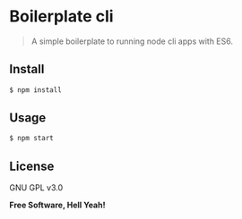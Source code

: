 Boilerplate cli
===

> A simple boilerplate to running node cli apps with ES6.

Install
---

```bash
$ npm install
```

Usage
---

```bash
$ npm start
```

License
---

GNU GPL v3.0

**Free Software, Hell Yeah!**
